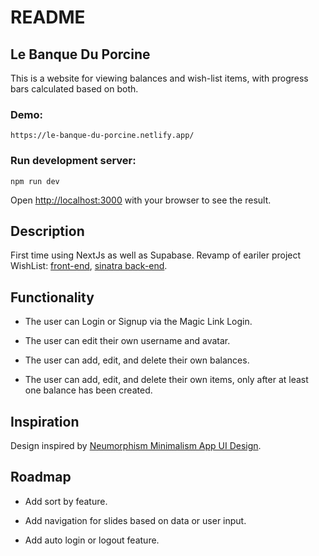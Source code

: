 # README

## Le Banque Du Porcine
This is a website for viewing balances and wish-list items, with progress bars calculated based on both.

### Demo: 
`https://le-banque-du-porcine.netlify.app/`

### Run development server:
`npm run dev`

Open [http://localhost:3000](http://localhost:3000) with your browser to see the result.

## Description
First time using NextJs as well as Supabase.
Revamp of eariler project WishList: [front-end](https://github.com/mailauki/phase-3-project-wishlist-frontend), [sinatra back-end](https://github.com/mailauki/phase-3-sinatra-react-project).

## Functionality
* The user can Login or Signup via the Magic Link Login.

* The user can edit their own username and avatar.

* The user can add, edit, and delete their own balances.

* The user can add, edit, and delete their own items, only after at least one balance has been created.

## Inspiration
Design inspired by [Neumorphism Minimalism App UI Design](https://dribbble.com/shots/10074976-Neumorphism-Minimalism-App-UI-Design).

## Roadmap
* Add sort by feature.

* Add navigation for slides based on data or user input.

* Add auto login or logout feature.
